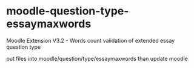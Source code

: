 # moodle-question-type-essaymaxwords
Moodle Extension V3.2 -  Words count validation of extended essay question type

put files into moodle/question/type/essaymaxwords
than update moodle
